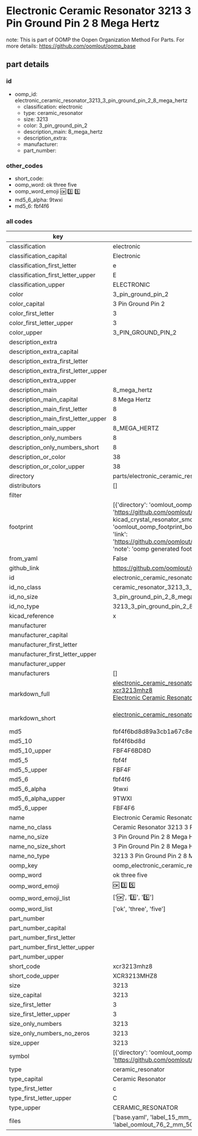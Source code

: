 # Electronic Ceramic Resonator 3213 3 Pin Ground Pin 2 8 Mega Hertz  

note: This is part of OOMP the Oopen Organization Method For Parts. For more details: https://github.com/oomlout/oomp_base

##  part details





### id
* oomp_id: electronic_ceramic_resonator_3213_3_pin_ground_pin_2_8_mega_hertz
  * classification: electronic
  * type: ceramic_resonator
  * size: 3213
  * color: 3_pin_ground_pin_2
  * description_main: 8_mega_hertz
  * description_extra: 
  * manufacturer: 
  * part_number: 

### other_codes
* short_code: 
* oomp_word: ok three five
* oomp_word_emoji :ok: :three: :five:
* md5_6_alpha: 9twxi
* md5_6: fbf4f6

### all codes 
| key | value |  
| --- | --- |  
| classification | electronic |  
| classification_capital | Electronic |  
| classification_first_letter | e |  
| classification_first_letter_upper | E |  
| classification_upper | ELECTRONIC |  
| color | 3_pin_ground_pin_2 |  
| color_capital | 3 Pin Ground Pin 2 |  
| color_first_letter | 3 |  
| color_first_letter_upper | 3 |  
| color_upper | 3_PIN_GROUND_PIN_2 |  
| description_extra |  |  
| description_extra_capital |  |  
| description_extra_first_letter |  |  
| description_extra_first_letter_upper |  |  
| description_extra_upper |  |  
| description_main | 8_mega_hertz |  
| description_main_capital | 8 Mega Hertz |  
| description_main_first_letter | 8 |  
| description_main_first_letter_upper | 8 |  
| description_main_upper | 8_MEGA_HERTZ |  
| description_only_numbers | 8 |  
| description_only_numbers_short | 8 |  
| description_or_color | 38 |  
| description_or_color_upper | 38 |  
| directory | parts/electronic_ceramic_resonator_3213_3_pin_ground_pin_2_8_mega_hertz |  
| distributors | [] |  
| filter |  |  
| footprint | [{'directory': 'oomlout_oomp_footprint_bot/footprints/kicad_crystal_resonator_smd_murata_cstxexxv_3pin_3_0x1_1mm//working/working.kicad_mod', 'index': 0, 'link': 'https://github.com/oomlout/oomlout_oomp_footprint_bot/tree/main/foootprntss/kicad_crystal_resonator_smd_murata_cstxexxv_3pin_3_0x1_1mm', 'note': 'source footprint kicad_crystal_resonator_smd_murata_cstxexxv_3pin_3_0x1_1mm', 'oomp_key': 'oomp_kicad_crystal_resonator_smd_murata_cstxexxv_3pin_3_0x1_1mm'}, {'directory': 'oomlout_oomp_footprint_bot/footprints/oomlout_oomlout_oomp_part_footprints_xcr3213mhz8_electronic_ceramic_resonator_3213_3_pin_ground_pin_2_8_mega_hertz//working/working.kicad_mod', 'index': 1, 'link': 'https://github.com/oomlout/oomlout_oomp_footprint_bot/tree/main/foootprntss/oomlout_oomlout_oomp_part_footprints_xcr3213mhz8_electronic_ceramic_resonator_3213_3_pin_ground_pin_2_8_mega_hertz', 'note': 'oomp generated footprint', 'oomp_key': 'oomp_oomlout_oomlout_oomp_part_footprints_xcr3213mhz8_electronic_ceramic_resonator_3213_3_pin_ground_pin_2_8_mega_hertz'}] |  
| from_yaml | False |  
| github_link | https://github.com/oomlout/oomlout_oomp_part_src/tree/main/parts/electronic_ceramic_resonator_3213_3_pin_ground_pin_2_8_mega_hertz/working |  
| id | electronic_ceramic_resonator_3213_3_pin_ground_pin_2_8_mega_hertz |  
| id_no_class | ceramic_resonator_3213_3_pin_ground_pin_2_8_mega_hertz |  
| id_no_size | 3_pin_ground_pin_2_8_mega_hertz |  
| id_no_type | 3213_3_pin_ground_pin_2_8_mega_hertz |  
| kicad_reference | x |  
| manufacturer |  |  
| manufacturer_capital |  |  
| manufacturer_first_letter |  |  
| manufacturer_first_letter_upper |  |  
| manufacturer_upper |  |  
| manufacturers | [] |  
| markdown_full | [electronic_ceramic_resonator_3213_3_pin_ground_pin_2_8_mega_hertz](https://github.com/oomlout/oomlout_oomp_part_src/tree/main/parts/electronic_ceramic_resonator_3213_3_pin_ground_pin_2_8_mega_hertz/working)<br>[xcr3213mhz8](https://github.com/oomlout/oomlout_oomp_part_src/tree/main/parts/electronic_ceramic_resonator_3213_3_pin_ground_pin_2_8_mega_hertz/working)<br>[Electronic Ceramic Resonator 3213 3 Pin Ground Pin 2 8 Mega Hertz](https://github.com/oomlout/oomlout_oomp_part_src/tree/main/parts/electronic_ceramic_resonator_3213_3_pin_ground_pin_2_8_mega_hertz/working)<br><br> |  
| markdown_short | [electronic_ceramic_resonator_3213_3_pin_ground_pin_2_8_mega_hertz](https://github.com/oomlout/oomlout_oomp_part_src/tree/main/parts/electronic_ceramic_resonator_3213_3_pin_ground_pin_2_8_mega_hertz/working)<br><br> |  
| md5 | fbf4f6bd8d89a3cb1a67c8e2973297b3 |  
| md5_10 | fbf4f6bd8d |  
| md5_10_upper | FBF4F6BD8D |  
| md5_5 | fbf4f |  
| md5_5_upper | FBF4F |  
| md5_6 | fbf4f6 |  
| md5_6_alpha | 9twxi |  
| md5_6_alpha_upper | 9TWXI |  
| md5_6_upper | FBF4F6 |  
| name | Electronic Ceramic Resonator 3213 3 Pin Ground Pin 2 8 Mega Hertz |  
| name_no_class | Ceramic Resonator 3213 3 Pin Ground Pin 2 8 Mega Hertz |  
| name_no_size | 3 Pin Ground Pin 2 8 Mega Hertz |  
| name_no_size_short | 3 Pin Ground Pin 2 8 Mega Hertz |  
| name_no_type | 3213 3 Pin Ground Pin 2 8 Mega Hertz |  
| oomp_key | oomp_electronic_ceramic_resonator_3213_3_pin_ground_pin_2_8_mega_hertz |  
| oomp_word | ok three five |  
| oomp_word_emoji | :ok: :three: :five: |  
| oomp_word_emoji_list | [':ok:', ':three:', ':five:'] |  
| oomp_word_list | ['ok', 'three', 'five'] |  
| part_number |  |  
| part_number_capital |  |  
| part_number_first_letter |  |  
| part_number_first_letter_upper |  |  
| part_number_upper |  |  
| short_code | xcr3213mhz8 |  
| short_code_upper | XCR3213MHZ8 |  
| size | 3213 |  
| size_capital | 3213 |  
| size_first_letter | 3 |  
| size_first_letter_upper | 3 |  
| size_only_numbers | 3213 |  
| size_only_numbers_no_zeros | 3213 |  
| size_upper | 3213 |  
| symbol | [{'directory': 'oomlout_oomp_symbol_bot/symbols/kicad_device_crystal_gnd2//working/working.kicad_sym', 'index': 0, 'link': 'https://github.com/oomlout/oomlout_oomp_symbol_bot/tree/main/symbols/kicad_device_crystal_gnd2', 'oomp_key': 'oomp_kicad_device_crystal_gnd2'}] |  
| type | ceramic_resonator |  
| type_capital | Ceramic Resonator |  
| type_first_letter | c |  
| type_first_letter_upper | C |  
| type_upper | CERAMIC_RESONATOR |  
| files | ['base.yaml', 'label_15_mm_30_mm.pdf', 'label_15_mm_30_mm.svg', 'label_76_2_mm_50_8_mm.pdf', 'label_76_2_mm_50_8_mm.svg', 'label_oomlout_76_2_mm_50_8_mm.pdf', 'label_oomlout_76_2_mm_50_8_mm.svg', 'readme.md', 'working.json', 'working.yaml'] |  
